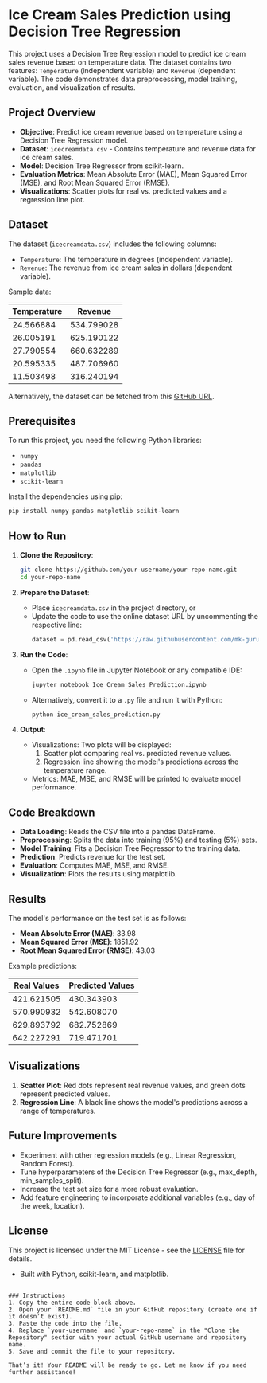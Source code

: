 # Ice Cream Sales Prediction using Decision Tree Regression

This project uses a Decision Tree Regression model to predict ice cream sales revenue based on temperature data. The dataset contains two features: `Temperature` (independent variable) and `Revenue` (dependent variable). The code demonstrates data preprocessing, model training, evaluation, and visualization of results.

## Project Overview

- **Objective**: Predict ice cream revenue based on temperature using a Decision Tree Regression model.
- **Dataset**: `icecreamdata.csv` - Contains temperature and revenue data for ice cream sales.
- **Model**: Decision Tree Regressor from scikit-learn.
- **Evaluation Metrics**: Mean Absolute Error (MAE), Mean Squared Error (MSE), and Root Mean Squared Error (RMSE).
- **Visualizations**: Scatter plots for real vs. predicted values and a regression line plot.

## Dataset

The dataset (`icecreamdata.csv`) includes the following columns:
- `Temperature`: The temperature in degrees (independent variable).
- `Revenue`: The revenue from ice cream sales in dollars (dependent variable).

Sample data:

| Temperature | Revenue    |
|-------------|------------|
| 24.566884   | 534.799028 |
| 26.005191   | 625.190122 |
| 27.790554   | 660.632289 |
| 20.595335   | 487.706960 |
| 11.503498   | 316.240194 |

Alternatively, the dataset can be fetched from this [GitHub URL](https://raw.githubusercontent.com/mk-gurucharan/Regression/master/IceCreamData.csv).

## Prerequisites

To run this project, you need the following Python libraries:
- `numpy`
- `pandas`
- `matplotlib`
- `scikit-learn`

Install the dependencies using pip:
```bash
pip install numpy pandas matplotlib scikit-learn
```

## How to Run

1. **Clone the Repository**:
   ```bash
   git clone https://github.com/your-username/your-repo-name.git
   cd your-repo-name
   ```

2. **Prepare the Dataset**:
   - Place `icecreamdata.csv` in the project directory, or
   - Update the code to use the online dataset URL by uncommenting the respective line:
     ```python
     dataset = pd.read_csv('https://raw.githubusercontent.com/mk-gurucharan/Regression/master/IceCreamData.csv')
     ```

3. **Run the Code**:
   - Open the `.ipynb` file in Jupyter Notebook or any compatible IDE:
     ```bash
     jupyter notebook Ice_Cream_Sales_Prediction.ipynb
     ```
   - Alternatively, convert it to a `.py` file and run it with Python:
     ```bash
     python ice_cream_sales_prediction.py
     ```

4. **Output**:
   - Visualizations: Two plots will be displayed:
     1. Scatter plot comparing real vs. predicted revenue values.
     2. Regression line showing the model's predictions across the temperature range.
   - Metrics: MAE, MSE, and RMSE will be printed to evaluate model performance.

## Code Breakdown

- **Data Loading**: Reads the CSV file into a pandas DataFrame.
- **Preprocessing**: Splits the data into training (95%) and testing (5%) sets.
- **Model Training**: Fits a Decision Tree Regressor to the training data.
- **Prediction**: Predicts revenue for the test set.
- **Evaluation**: Computes MAE, MSE, and RMSE.
- **Visualization**: Plots the results using matplotlib.

## Results

The model's performance on the test set is as follows:
- **Mean Absolute Error (MAE)**: 33.98
- **Mean Squared Error (MSE)**: 1851.92
- **Root Mean Squared Error (RMSE)**: 43.03

Example predictions:

| Real Values | Predicted Values |
|-------------|------------------|
| 421.621505  | 430.343903       |
| 570.990932  | 542.608070       |
| 629.893792  | 682.752869       |
| 642.227291  | 719.471701       |

## Visualizations

1. **Scatter Plot**: Red dots represent real revenue values, and green dots represent predicted values.
2. **Regression Line**: A black line shows the model's predictions across a range of temperatures.

## Future Improvements

- Experiment with other regression models (e.g., Linear Regression, Random Forest).
- Tune hyperparameters of the Decision Tree Regressor (e.g., max_depth, min_samples_split).
- Increase the test set size for a more robust evaluation.
- Add feature engineering to incorporate additional variables (e.g., day of the week, location).

## License

This project is licensed under the MIT License - see the [LICENSE](LICENSE) file for details.

- Built with Python, scikit-learn, and matplotlib.
```

### Instructions
1. Copy the entire code block above.
2. Open your `README.md` file in your GitHub repository (create one if it doesn’t exist).
3. Paste the code into the file.
4. Replace `your-username` and `your-repo-name` in the "Clone the Repository" section with your actual GitHub username and repository name.
5. Save and commit the file to your repository.

That’s it! Your README will be ready to go. Let me know if you need further assistance!

